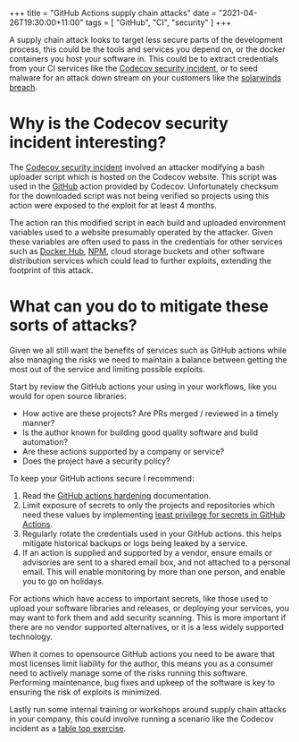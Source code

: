 +++
title = "GitHub Actions supply chain attacks"
date = "2021-04-26T19:30:00+11:00"
tags = [ "GitHub", "CI", "security" ]
+++

A supply chain attack looks to target less secure parts of the development process, this could be the tools and services you depend on, or the docker containers you host your software in. This could be to extract credentials from your CI services like the [Codecov security incident](https://about.codecov.io/security-update/), or to seed malware for an attack down stream on your customers like the [solarwinds breach](https://krebsonsecurity.com/tag/solarwinds-breach/).

# Why is the Codecov security incident interesting?

The [Codecov security incident](https://about.codecov.io/security-update/) involved an attacker modifying a bash uploader script which is hosted on the Codecov website. This script was used in the [GitHub](https://github.com) action provided by Codecov. Unfortunately checksum for the downloaded script was not being verified so projects using this action were exposed to the exploit for at least 4 months. 

The action ran this modified script in each build and uploaded environment variables used to a website presumably operated by the attacker. Given these variables are often used to pass in the credentials for other services such as [Docker Hub](https://hub.docker.com
), [NPM](https://www.npmjs.com/), cloud storage buckets and other software distribution services which could lead to further exploits, extending the footprint of this attack.

# What can you do to mitigate these sorts of attacks?

Given we all still want the benefits of services such as GitHub actions while also managing the risks we need to maintain a balance between getting the most out of the service and limiting possible exploits.

Start by review the GitHub actions your using in your workflows, like you would for open source libraries:

* How active are these projects? Are PRs merged / reviewed in a timely manner?
* Is the author known for building good quality software and build automation?
* Are these actions supported by a company or service?
* Does the project have a security policy? 

To keep your GitHub actions secure I recommend:

1. Read the [GitHub actions hardening](https://docs.github.com/en/actions/learn-github-actions/security-hardening-for-github-actions) documentation.
2. Limit exposure of secrets to only the projects and repositories which need these values by implementing [least privilege for secrets in GitHub Actions](https://github.blog/2021-04-13-implementing-least-privilege-for-secrets-in-github-actions/).
4. Regularly rotate the credentials used in your GitHub actions. this helps mitigate historical backups or logs being leaked by a service.
5. If an action is supplied and supported by a vendor, ensure emails or advisories are sent to a shared email box, and not attached to a personal email. This will enable monitoring by more than one person, and enable you to go on holidays.

For actions which have access to important secrets, like those used to upload your software libraries and releases, or deploying your services, you may want to fork them and add security scanning. This is more important if there are no vendor supported alternatives, or it is a less widely supported technology. 

When it comes to opensource GitHub actions you need to be aware that most licenses limit liability for the author, this means you as a consumer need to actively manage some of the risks running this software. Performing maintenance, bug fixes and upkeep of the software is key to ensuring the risk of exploits is minimized.

Lastly run some internal training or workshops around supply chain attacks in your company, this could involve running a scenario like the Codecov incident as a [table top exercise](https://blog.rsisecurity.com/how-to-perform-a-security-incident-response-tabletop-exercise/).  

